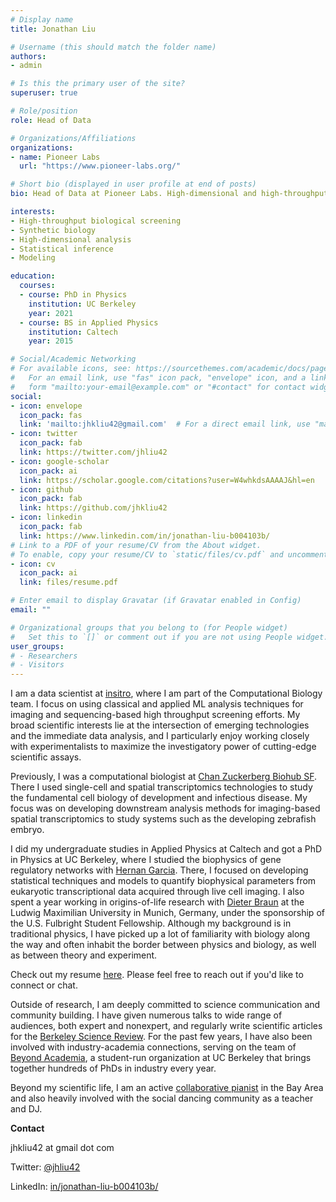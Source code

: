 ```yaml
---
# Display name
title: Jonathan Liu

# Username (this should match the folder name)
authors:
- admin

# Is this the primary user of the site?
superuser: true

# Role/position
role: Head of Data

# Organizations/Affiliations
organizations:
- name: Pioneer Labs
  url: "https://www.pioneer-labs.org/"

# Short bio (displayed in user profile at end of posts)
bio: Head of Data at Pioneer Labs. High-dimensional and high-throughput biology, science communication and community, music and dance.

interests:
- High-throughput biological screening
- Synthetic biology
- High-dimensional analysis
- Statistical inference
- Modeling

education:
  courses:
  - course: PhD in Physics
    institution: UC Berkeley
    year: 2021
  - course: BS in Applied Physics
    institution: Caltech
    year: 2015

# Social/Academic Networking
# For available icons, see: https://sourcethemes.com/academic/docs/page-builder/#icons
#   For an email link, use "fas" icon pack, "envelope" icon, and a link in the
#   form "mailto:your-email@example.com" or "#contact" for contact widget.
social:
- icon: envelope
  icon_pack: fas
  link: 'mailto:jhkliu42@gmail.com'  # For a direct email link, use "mailto:test@example.org".
- icon: twitter
  icon_pack: fab
  link: https://twitter.com/jhliu42
- icon: google-scholar
  icon_pack: ai
  link: https://scholar.google.com/citations?user=W4whkdsAAAAJ&hl=en
- icon: github
  icon_pack: fab
  link: https://github.com/jhkliu42
- icon: linkedin
  icon_pack: fab
  link: https://www.linkedin.com/in/jonathan-liu-b004103b/
# Link to a PDF of your resume/CV from the About widget.
# To enable, copy your resume/CV to `static/files/cv.pdf` and uncomment the lines below.
- icon: cv
  icon_pack: ai
  link: files/resume.pdf

# Enter email to display Gravatar (if Gravatar enabled in Config)
email: ""

# Organizational groups that you belong to (for People widget)
#   Set this to `[]` or comment out if you are not using People widget.
user_groups:
# - Researchers
# - Visitors
---
```

I am a data scientist at [insitro](https://insitro.com/), where I am part of the Computational Biology team. I focus on using classical and applied ML analysis techniques for imaging and sequencing-based high throughput screening efforts. My broad scientific interests lie at the intersection of emerging technologies and the immediate data analysis, and I particularly enjoy working closely with experimentalists to maximize the investigatory power of cutting-edge scientific assays.

Previously, I was a computational biologist at [Chan Zuckerberg Biohub SF](https://www.czbiohub.org/sf/). There I used single-cell and spatial transcriptomics technologies to study the fundamental cell biology of development and infectious disease. My focus was on developing downstream analysis methods for imaging-based spatial transcriptomics to study systems such as the developing zebrafish embryo.

I did my undergraduate studies in Applied Physics at Caltech and got a PhD in Physics at UC Berkeley, where I studied the biophysics of gene regulatory networks with [Hernan Garcia](http://garcialab.berkeley.edu/). There, I focused on developing statistical techniques and models to quantify biophysical parameters from eukaryotic transcriptional data acquired through live cell imaging. I also spent a year working in origins-of-life research with [Dieter Braun](https://www.biosystems.physik.uni-muenchen.de/) at the Ludwig Maximilian University in Munich, Germany, under the sponsorship of the U.S. Fulbright Student Fellowship. Although my background is in traditional physics, I have picked up a lot of familiarity with biology along the way and often inhabit the border between physics and biology, as well as between theory and experiment.

Check out my resume [here](files/resume.pdf). Please feel free to reach out if you'd like to connect or chat.

Outside of research, I am deeply committed to science communication and community building. I have given numerous talks to wide range of audiences, both expert and nonexpert, and regularly write scientific articles for the [Berkeley Science Review](http://berkeleysciencereview.com/). For the past few years, I have also been involved with industry-academia connections, serving on the team of [Beyond Academia](https://beyondacademia.berkeley.edu/), a student-run organization at UC Berkeley that brings together hundreds of PhDs in industry every year.

Beyond my scientific life, I am an active [collaborative pianist](piano/) in the Bay Area and also heavily involved with the social dancing community as a teacher and DJ.

**Contact**

jhkliu42 at gmail dot com

Twitter: [@jhliu42](https://twitter.com/jhliu42)

LinkedIn: [in/jonathan-liu-b004103b/](https://www.linkedin.com/in/jonathan-liu-b004103b/)
